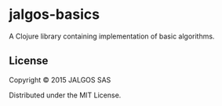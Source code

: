 # jalgos-basics

A Clojure library containing implementation of basic algorithms.

## License

Copyright © 2015 JALGOS SAS

Distributed under the MIT License.
